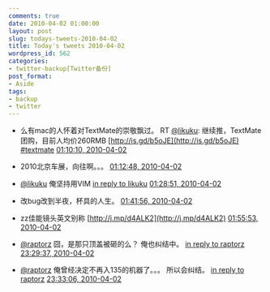 ```yaml
---
comments: true
date: 2010-04-02 01:00:00
layout: post
slug: todays-tweets-2010-04-02
title: Today's tweets 2010-04-02
wordpress_id: 562
categories:
- twitter-backup[Twitter备份]
post_format:
- Aside
tags:
- backup
- twitter
---
```





  * 么有mac的人怀着对TextMate的崇敬飘过。 RT [@likuku](http://twitter.com/likuku): 继续推，TextMate团购，目前人均价260RMB [http://is.gd/b5oJE](http://is.gd/b5oJE) [#textmate](http://search.twitter.com/search?q=%23textmate) [01:10:10, 2010-04-02](http://twitter.com/gfrog/statuses/11434894976)





  * 2010北京车展，向往啊。。。 [01:12:48, 2010-04-02](http://twitter.com/gfrog/statuses/11434996261)





  * [@likuku](http://twitter.com/likuku) 俺坚持用VIM [in reply to likuku](http://twitter.com/likuku/statuses/11435254441) [01:28:51, 2010-04-02](http://twitter.com/gfrog/statuses/11435743563)





  * 改bug改到半夜，杯具的人生。 [01:41:56, 2010-04-02](http://twitter.com/gfrog/statuses/11436352151)





  * zz佳能镜头英文别称 [http://j.mp/d4ALK2](http://j.mp/d4ALK2) [01:55:53, 2010-04-02](http://twitter.com/gfrog/statuses/11436975212)





  * [@raptorz](http://twitter.com/raptorz) 囧，是那只顶盖被砸的么？ 俺也纠结中。 [in reply to raptorz](http://twitter.com/raptorz/statuses/11485649005) [23:29:37, 2010-04-02](http://twitter.com/gfrog/statuses/11485827499)





  * [@raptorz](http://twitter.com/raptorz) 俺曾经决定不再入135的机器了。。。 所以会纠结。 [in reply to raptorz](http://twitter.com/raptorz/statuses/11485938948) [23:33:06, 2010-04-02](http://twitter.com/gfrog/statuses/11486009851)




